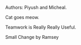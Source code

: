 Authors: Piyush and Micheal.

Cat goes meow.

Teamwork is Really Really Useful.

Small Change by Ramsey

